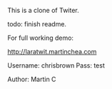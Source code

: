This is a clone of Twiter.

todo:
finish readme.

For full working demo:

http://laratwit.martinchea.com

Username: chrisbrown
Pass: test

Author: Martin C
